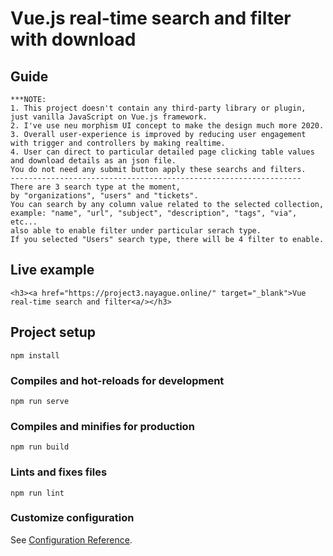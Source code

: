 # Vue.js real-time search and filter with download

## Guide
```
***NOTE: 
1. This project doesn't contain any third-party library or plugin, just vanilla JavaScript on Vue.js framework.
2. I've use neu morphism UI concept to make the design much more 2020.
3. Overall user-experience is improved by reducing user engagement with trigger and controllers by making realtime.
4. User can direct to particular detailed page clicking table values and download details as an json file.
You do not need any submit button apply these searchs and filters.
-----------------------------------------------------------------
There are 3 search type at the moment,
by "organizations", "users" and "tickets".
You can search by any column value related to the selected collection,
example: "name", "url", "subject", "description", "tags", "via", etc...
also able to enable filter under particular serach type.
If you selected "Users" search type, there will be 4 filter to enable.
```

## Live example
```
<h3><a href="https://project3.nayague.online/" target="_blank">Vue real-time search and filter<a/></h3>
```

## Project setup
```
npm install
```

### Compiles and hot-reloads for development
```
npm run serve
```

### Compiles and minifies for production
```
npm run build
```

### Lints and fixes files
```
npm run lint
```

### Customize configuration
See [Configuration Reference](https://cli.vuejs.org/config/).
